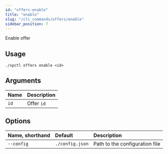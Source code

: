 ```yaml
---
id: "offers-enable"
title: "enable"
slug: "/cli_commands/offers/enable"
sidebar_position: 7
---
```


Enable offer

## Usage

```
./spctl offers enable <id>
```

## Arguments

|**Name**|**Description**|
| :- | :- |
|`id`|Offer `id`|

## Options

|**Name, shorthand**|**Default**|**Description**|
| :- | :- | :- |
|`--config`|`./config.json`|Path to the configuration file|

